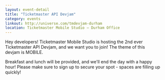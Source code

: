 ```yaml
---
layout: event-detail
title: "Ticketmaster API Devjam"
category: events
linkout: http://universe.com/tmdevjam-durham
location: Ticketmaster Mobile Studio – Durham Office
---
```


Hey developers! Ticketmaster Mobile Studio is hosting the 2nd ever Ticketmaster API Devjam, and we want you to join! The theme of this devjam is MOBILE. 

Breakfast and lunch will be provided, and we'll end the day with a happy hour! Please make sure to sign up to secure your spot - spaces are filling up quickly!

